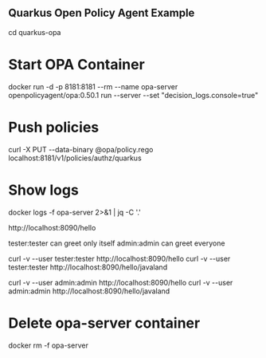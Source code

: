 Quarkus Open Policy Agent Example
---

cd quarkus-opa

# Start OPA Container
docker run -d -p 8181:8181 --rm --name opa-server openpolicyagent/opa:0.50.1 run --server --set "decision_logs.console=true"

# Push policies
curl -X PUT --data-binary @opa/policy.rego  localhost:8181/v1/policies/authz/quarkus

# Show logs
docker logs -f opa-server 2>&1 | jq  -C '.'

http://localhost:8090/hello

tester:tester can greet only itself
admin:admin can greet everyone


curl -v --user tester:tester http://localhost:8090/hello
curl -v --user tester:tester http://localhost:8090/hello/javaland

curl -v --user admin:admin http://localhost:8090/hello
curl -v --user admin:admin http://localhost:8090/hello/javaland

# Delete opa-server container
docker rm -f opa-server